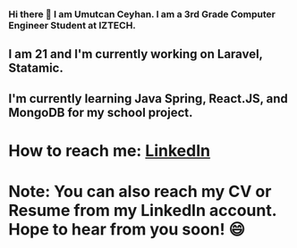 ### Hi there 👋 I am Umutcan Ceyhan. I am a 3rd Grade Computer Engineer Student at IZTECH. 
## I am 21 and I'm currently working on Laravel, Statamic. 
## I'm currently learning Java Spring, React.JS, and MongoDB for my school project. 
# How to reach me: [LinkedIn](https://www.linkedin.com/in/umutcanceyhan/)
# Note: You can also reach my CV or Resume from my LinkedIn account. Hope to hear from you soon! 😄

<!--
**umutcanceyhan7/umutcanceyhan7** is a ✨ _special_ ✨ repository because its `README.md` (this file) appears on your GitHub profile.

Here are some ideas to get you started:

- 🔭 I’m currently working on ...
- 🌱 I’m currently learning ...
- 👯 I’m looking to collaborate on ...
- 🤔 I’m looking for help with ...
- 💬 Ask me about ...
- 📫 How to reach me: ...
- 😄 Pronouns: ...
- ⚡ Fun fact: ...
-->
